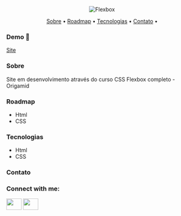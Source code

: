 <p align="center"> <img  height: auto; 
    width: auto; 
    max-width: 300px; 
    max-height: 300px; src="https://miro.medium.com/max/1280/1*-_StDcuGgn3LBf8LxW_jJw.jpeg" alt="Flexbox"> </p>

<p align="center">
 <a href="#sobre">Sobre</a> •
 <a href="#roadmap">Roadmap</a> • 
 <a href="#tecnologias">Tecnologias</a> • 
 <a href="#contato">Contato</a> • 
</p>

### Demo 🚀
<a href="https://lucas-evang.github.io/Flexblog/" target="_blank">Site </a>

### Sobre

Site em desenvolvimento através do curso CSS Flexbox completo - Origamid

### Roadmap
<ul>
	<li>Html</li>
	<li>CSS</li>
</ul>

### Tecnologias
<ul>
	<li>Html</li>
	<li>CSS</li>
</ul>

### Contato
<h3 align="left">Connect with me:</h3>
<p align="left">

<a href="https://www.linkedin.com/in/lucas-costa-679889a9/" target="_blank"><img align="center" src="https://cdn.jsdelivr.net/npm/simple-icons@3.0.1/icons/linkedin.svg" alt="" height="30" width="40" /></a>
<a href="https://www.instagram.com/lucas_evang1/" target="_blank"><img align="center" src="https://cdn.jsdelivr.net/npm/simple-icons@3.0.1/icons/instagram.svg" alt="" height="30" width="40" /></a>

</p>
